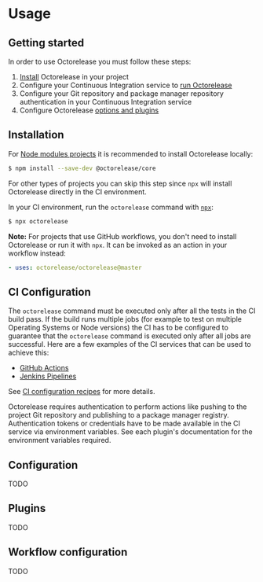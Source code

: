 # Usage

## Getting started

In order to use Octorelease you must follow these steps:

1. [Install](#installation) Octorelease in your project
2. Configure your Continuous Integration service to [run Octorelease](#ci-configuration)
3. Configure your Git repository and package manager repository authentication in your Continuous Integration service
4. Configure Octorelease [options and plugins](#configuration)

## Installation

For [Node modules projects](https://docs.npmjs.com/getting-started/creating-node-modules) it is recommended to install Octorelease locally:

```bash
$ npm install --save-dev @octorelease/core
```

For other types of projects you can skip this step since `npx` will install Octorelease directly in the CI environment.

In your CI environment, run the `octorelease` command with [`npx`](https://www.npmjs.com/package/npx):

```bash
$ npx octorelease
```

**Note:** For projects that use GitHub workflows, you don't need to install Octorelease or run it with `npx`. It can be invoked as an action in your workflow instead:

```yaml
- uses: octorelease/octorelease@master
```

## CI Configuration

The `octorelease` command must be executed only after all the tests in the CI build pass. If the build runs multiple jobs (for example to test on multiple Operating Systems or Node versions) the CI has to be configured to guarantee that the `octorelease` command is executed only after all jobs are successful. Here are a few examples of the CI services that can be used to achieve this:

- [GitHub Actions](https://github.com/features/actions)
- [Jenkins Pipelines](https://www.jenkins.io/doc/book/pipeline/)

See [CI configuration recipes](recipes.md) for more details.

Octorelease requires authentication to perform actions like pushing to the project Git repository and publishing to a package manager registry. Authentication tokens or credentials have to be made available in the CI service via environment variables. See each plugin's documentation for the environment variables required.

## Configuration

TODO

## Plugins

TODO

## Workflow configuration

TODO

<!-- ## Shareable configurations -->
